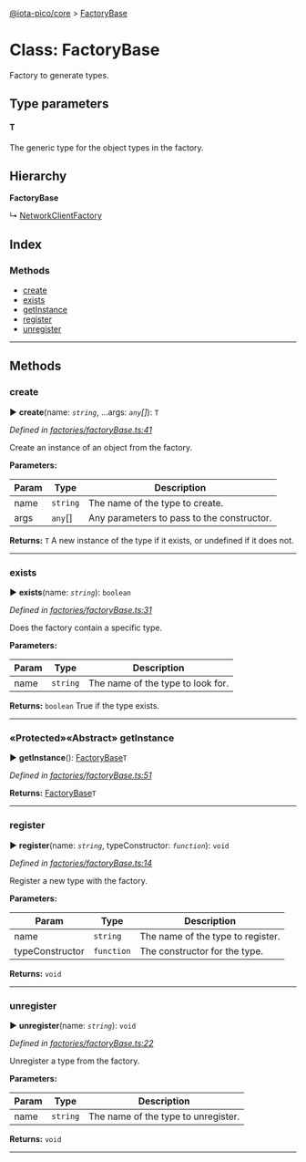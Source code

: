 [@iota-pico/core](../README.md) > [FactoryBase](../classes/factorybase.md)



# Class: FactoryBase


Factory to generate types.

## Type parameters
#### T 

The generic type for the object types in the factory.

## Hierarchy

**FactoryBase**

↳  [NetworkClientFactory](networkclientfactory.md)








## Index

### Methods

* [create](factorybase.md#create)
* [exists](factorybase.md#exists)
* [getInstance](factorybase.md#getinstance)
* [register](factorybase.md#register)
* [unregister](factorybase.md#unregister)



---
## Methods
<a id="create"></a>

###  create

► **create**(name: *`string`*, ...args: *`any`[]*): `T`



*Defined in [factories/factoryBase.ts:41](https://github.com/iotaeco/iota-pico-core/blob/a3ffcb1/src/factories/factoryBase.ts#L41)*



Create an instance of an object from the factory.


**Parameters:**

| Param | Type | Description |
| ------ | ------ | ------ |
| name | `string`   |  The name of the type to create. |
| args | `any`[]   |  Any parameters to pass to the constructor. |





**Returns:** `T`
A new instance of the type if it exists, or undefined if it does not.






___

<a id="exists"></a>

###  exists

► **exists**(name: *`string`*): `boolean`



*Defined in [factories/factoryBase.ts:31](https://github.com/iotaeco/iota-pico-core/blob/a3ffcb1/src/factories/factoryBase.ts#L31)*



Does the factory contain a specific type.


**Parameters:**

| Param | Type | Description |
| ------ | ------ | ------ |
| name | `string`   |  The name of the type to look for. |





**Returns:** `boolean`
True if the type exists.






___

<a id="getinstance"></a>

### «Protected»«Abstract» getInstance

► **getInstance**(): [FactoryBase](factorybase.md)`T`



*Defined in [factories/factoryBase.ts:51](https://github.com/iotaeco/iota-pico-core/blob/a3ffcb1/src/factories/factoryBase.ts#L51)*





**Returns:** [FactoryBase](factorybase.md)`T`





___

<a id="register"></a>

###  register

► **register**(name: *`string`*, typeConstructor: *`function`*): `void`



*Defined in [factories/factoryBase.ts:14](https://github.com/iotaeco/iota-pico-core/blob/a3ffcb1/src/factories/factoryBase.ts#L14)*



Register a new type with the factory.


**Parameters:**

| Param | Type | Description |
| ------ | ------ | ------ |
| name | `string`   |  The name of the type to register. |
| typeConstructor | `function`   |  The constructor for the type. |





**Returns:** `void`





___

<a id="unregister"></a>

###  unregister

► **unregister**(name: *`string`*): `void`



*Defined in [factories/factoryBase.ts:22](https://github.com/iotaeco/iota-pico-core/blob/a3ffcb1/src/factories/factoryBase.ts#L22)*



Unregister a type from the factory.


**Parameters:**

| Param | Type | Description |
| ------ | ------ | ------ |
| name | `string`   |  The name of the type to unregister. |





**Returns:** `void`





___


